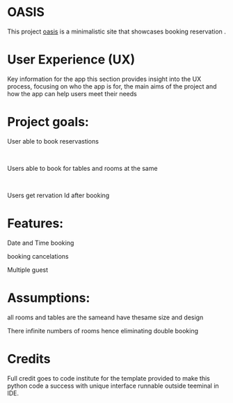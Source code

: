 # OASIS
This project [oasis](https://discountshop-e2a697cfe5bb.herokuapp.com/) is a minimalistic site that showcases booking reservation . 
<!-- ![home](/assets/images/finterface.png) -->
# User Experience (UX)
Key information for the app
this section provides insight into the UX process, focusing on who the app is for, the main aims of the project and how the app can help users meet their needs
<!-- 
![exit](/assets/images/exit.png) -->

# Project goals:<br>
 User able to book reservastions
<!-- ![input](/assets/images/inputinterface.png)  -->
<br>

Users able to book for tables and rooms at the same
<!-- ![option](/assets/images/priceoption.png) -->
<br>

Users get rervation Id after booking

# Features:<br>
Date and Time booking<br>

booking cancelations<br>

Multiple guest<br>

# Assumptions:<br>
all rooms and tables are the sameand have thesame size and design
<br>

There infinite numbers of rooms hence eliminating double booking
<br>





# Credits<br>
Full credit goes to code institute for the template provided to make this python code a success with unique interface runnable outside teeminal in IDE.
